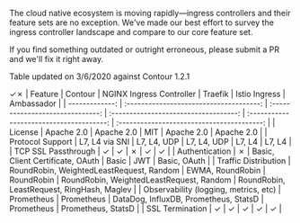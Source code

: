 The cloud native ecosystem is moving rapidly—ingress controllers and their feature sets are no exception.
We've made our best effort to survey the ingress controller landscape and compare to our core feature set.

If you find something outdated or outright erroneous, please submit a PR and we'll fix it right away.

Table updated on 3/6/2020 against Contour 1.2.1

✓✗
| Feature                                                | Contour                                  | NGINX Ingress Controller         | Traefik                               | Istio Ingress                            | Ambassador                                 |
| -------------:                                         | :-------------------------------------:  | :------------------------------: | :-----------------------------------: | :--------------------------------------: | :----------------------------------------: |
| License                                                | Apache 2.0                               | Apache 2.0                       | MIT                                   | Apache 2.0                               | Apache 2.0                                 |
| Protocol Support                                       | L7, L4 via SNI                           | L7, L4, UDP                      | L7, L4, UDP                           | L7, L4                                   | L7, L4                                     |
| TCP SSL Passthrough                                    | ✓                                        | ✓                                | ✗                                     | ✓                                        | ✓                                          |
| Authentication                                         | ✗                                        | Basic, Client Certificate, OAuth | Basic                                 | JWT                                      | Basic, OAuth                               |
| Traffic Distribution                                   | RoundRobin, WeightedLeastRequest, Random | EWMA, RoundRobin                 | RoundRobin                            | RoundRobin, WeightedLeastRequest, Random | RoundRobin, LeastRequest, RingHash, Maglev |
| Observability (logging, metrics, etc)                  | Prometheus                               | Prometheus                       | DataDog, InfluxDB, Prometheus, StatsD | Prometheus                               | Prometheus, StatsD                         | 
| SSL Termination                                        | ✓                                        | ✓                                | ✓                                     | ✓                                        | ✓                                          | 
